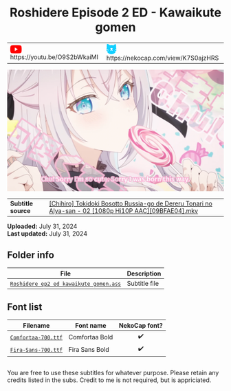 
<h1 align='center'>Roshidere Episode 2 ED - Kawaikute gomen</h1>

<table align='center'>
    <tr>
        <td> <img src='../.img/youtube.svg' alt='YouTube' width=27 align='center'> &nbsp https://youtu.be/O9S2bWkaiMI </td>
        <td> <img src='../.img/nekocap.svg' alt='NekoCap' width=23 align='center'> &nbsp https://nekocap.com/view/K7S0ajzHRS </td>
    </tr>
</table>

[![](./preview.webp)](https://www.youtube.com/watch?v=O9S2bWkaiMI&nekocap=K7S0ajzHRS)

<table align='center'>
    <tr>
        <!-- Translation -->
        <td><b>Subtitle source</b></td>
        <!--  [[Chihiro] Tokidoki Bosotto Russia-go de Dereru Tonari no Alya-san - 02 [1080p Hi10P AAC][09BFAE04].mkv](https://nyaa.si/view/1847496) -->
        <td><a href="https://nyaa.si/view/1847496">[Chihiro] Tokidoki Bosotto Russia-go de Dereru Tonari no Alya-san - 02 [1080p Hi10P AAC][09BFAE04].mkv</a></td>
    </tr>
</table>

**Uploaded:** July 31, 2024  
**Last updated:** July 31, 2024

<!-- Description goes here -->

## Folder info

| File | Description |
| ---- | ----------- |
[`Roshidere ep2 ed kawaikute gomen.ass`](Roshidere%20ep2%20ed%20kawaikute%20gomen.ass) | Subtitle file |

## Font list

| Filename | Font name | NekoCap font? |
| ---- | ---- | :--: |
 [`Comfortaa-700.ttf`](https://github.com/abrokecube/subtitles-fonts/tree/main/NekoCap%20fonts/Comfortaa-700.ttf) | Comfortaa Bold | ✔️ |
 [`Fira-Sans-700.ttf`](https://github.com/abrokecube/subtitles-fonts/tree/main/NekoCap%20fonts/Fira-Sans-700.ttf) | Fira Sans Bold | ✔️ |

<!-- Permissions -->
## 
You are free to use these subtitles for whatever purpose. Please retain any credits listed in the subs. Credit to me is not required, but is appriciated.

